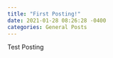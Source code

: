 ```yaml
---
title: "First Posting!"
date: 2021-01-28 08:26:28 -0400
categories: General Posts
---
```

Test Posting